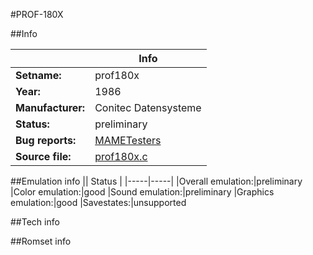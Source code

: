 #PROF-180X

##Info

||Info|
|-----|-----|
|**Setname:**|prof180x
|**Year:**|1986
|**Manufacturer:**|Conitec Datensysteme
|**Status:**|preliminary
|**Bug reports:**|[MAMETesters](http://mametesters.org/view_all_set.php?type=1&temporary=y&search=prof180x.c)
|**Source file:**|[prof180x.c](https://github.com/mamedev/mame/blob/master/src/mess/drivers/prof180x.c)

##Emulation info
|| Status |
|-----|-----|
|Overall emulation:|preliminary
|Color emulation:|good
|Sound emulation:|preliminary
|Graphics emulation:|good
|Savestates:|unsupported

##Tech info

##Romset info

<!--- START OF EDITED COMMENT DO NOT TOUCH TEXT ABOVE-->
